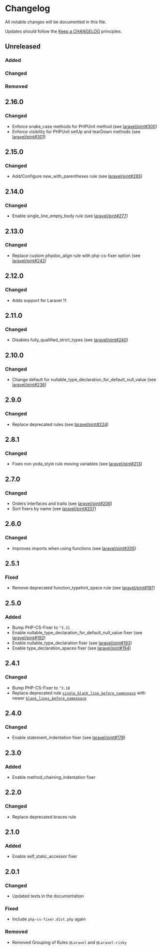 # Changelog

All notable changes will be documented in this file.

Updates should follow the [Keep a CHANGELOG](http://keepachangelog.com/) principles.

## Unreleased

### Added
### Changed 
### Removed 

## 2.16.0
### Changed

- Enforce snake_case methods for PHPUnit method (see [laravel/pint#300](https://github.com/laravel/pint/pull/300))
- Enforce visibility for PHPUnit setUp and tearDown methods (see [laravel/pint#301](https://github.com/laravel/pint/pull/301))

## 2.15.0
### Changed

- Add/Configure new_with_parentheses rule (see [laravel/pint#285](https://github.com/laravel/pint/pull/285))

## 2.14.0
### Changed

- Enable single_line_empty_body rule (see [laravel/pint#277](https://github.com/laravel/pint/pull/277))

## 2.13.0
### Changed

- Replace custom phpdoc_align rule with php-cs-fixer option (see [laravel/pint#242](https://github.com/laravel/pint/pull/242))

## 2.12.0
### Changed

- Adds support for Laravel 11

## 2.11.0
### Changed

- Disables fully_qualified_strict_types (see [laravel/pint#240](https://github.com/laravel/pint/pull/240))

## 2.10.0
### Changed

- Change default for nullable_type_declaration_for_default_null_value (see [laravel/pint#236](https://github.com/laravel/pint/pull/236))

## 2.9.0
### Changed

- Replace deprecated rules (see [laravel/pint#224](https://github.com/laravel/pint/pull/224))

## 2.8.1
### Changed

- Fixes non yoda_style rule moving variables (see [laravel/pint#213](https://github.com/laravel/pint/pull/213))

## 2.7.0
### Changed

- Orders interfaces and traits (see [laravel/pint#206](https://github.com/laravel/pint/pull/206))
- Sort fixers by name (see [laravel/pint#207](https://github.com/laravel/pint/pull/207))

## 2.6.0
### Changed

- Improves imports when using functions (see [laravel/pint#205](https://github.com/laravel/pint/pull/205))

## 2.5.1

### Fixed

- Remove deprecated function_typehint_space rule (see [laravel/pint#197](https://github.com/laravel/pint/pull/197))

## 2.5.0

### Added

- Bump PHP-CS-Fixer to `^3.21`
- Enable nullable_type_declaration_for_default_null_value fixer (see [laravel/pint#192](https://github.com/laravel/pint/pull/192))
- Enable nullable_type_declaration fixer (see [laravel/pint#193](https://github.com/laravel/pint/pull/193))
- Enable type_declaration_spaces fixer (see [laravel/pint#194](https://github.com/laravel/pint/pull/194))


## 2.4.1

### Changed

- Bump PHP-CS-Fixer to `^3.18`
- Replace deprecated rule [`single_blank_line_before_namespace`](https://cs.symfony.com/doc/rules/namespace_notation/single_blank_line_before_namespace.html) with newer [`blank_lines_before_namespace`](https://cs.symfony.com/doc/rules/namespace_notation/blank_lines_before_namespace.html)

## 2.4.0

### Changed

- Enable statement_indentation fixer (see [laravel/pint#178](https://github.com/laravel/pint/pull/178))

## 2.3.0

### Added

- Enable method_chaining_indentation fixer

## 2.2.0

### Changed

- Replace deprecated braces rule

## 2.1.0

### Added

- Enable self_static_accessor fixer

## 2.0.1

### Changed

- Updated texts in the documentation

### Fixed

- Include `php-cs-fixer.dist.php` again

### Removed

- Removed Grouping of Rules `@Laravel` and `@Laravel:risky`
